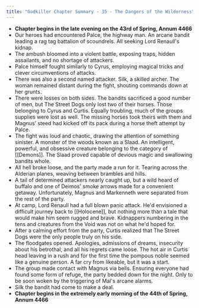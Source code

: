 ```yaml
---
title: "Godkiller Chapter Summary - 35 - The Dangers of the Wilderness"
---
```

- **Chapter begins in the late evening on the 43rd of Spring, Annum 4466**
- Our heroes had encountered Palce, the highway man. An arcane bandit leading a rag tag battalion of scoundrels. All seeking Lord Renaull's kidnap.
- The ambush bloomed into a violent battle, exposing traps, hidden assailants, and no shortage of attackers.
- Palce himself fought similarly to Cyrus, employing magical tricks and clever circumventions of attacks.
- There was also a second named attacker. Silk, a skilled archer. The woman remained distant during the fight, shouting commands down at her grunts.
- There were losses on both sides. The bandits sacrificed a good number of men, but The Street Dogs only lost two of their horses. Those belonging to Cyrus and Curtis. Equally troubling, much of the groups supplies were lost as well. The missing horses took theirs with them and Magnus' steed had kicked off its pack during a horse theft attempt by Palce.
- The fight was loud and chaotic, drawing the attention of something sinister. A monster of the woods known as a Slaad. An intelligent, powerful, and obsessive creature belonging to the category of [[Demons]]. The Slaad proved capable of devious magic and swallowing bandits whole.
- All hell broke loose, and the party made a run for it. Tearing across the Alderian planes, weaving between brambles and hills.
- A tail of determined attackers nearly caught up, but a wild heard of buffalo and one of Deimos' smoke arrows made for a convenient getaway. Unfortunately, Magnus and Markenneth were separated from the rest of the party.
- At camp, Lord Renaull had a full blown panic attack. He'd envisioned a difficult journey back to [[Holocene]], but nothing more than a tale that would make him seem rugged and brave. Kidnappers numbering in the tens and creatures from the Void was not on what he'd hoped for.
- After a calming effort from the party, Curtis realized that The Street Dogs were the only people truly on his side.
- The floodgates opened. Apologies, admissions of dreams, insecurity about his betrothal, and all his regrets came loose. The hot air in Curtis head leaving in a rush and for the first time the pompous noble seemed like a genuine person. A far cry from likeable, but it was a start.
- The group made contact with Magnus via bells. Ensuring everyone had found some form of refuge, the party bedded down for the night. Only to be soon woken by the triggering of Mal's arcane alarms.
- Silk the bandit had come to make a deal.
- **Chapter begins in the extremely early morning of the 44th of Spring, Annum 4466**